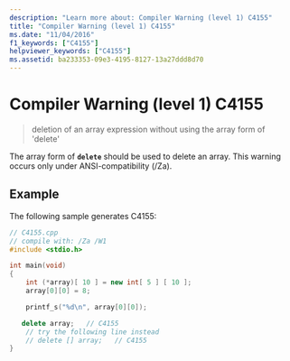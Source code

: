 ```yaml
---
description: "Learn more about: Compiler Warning (level 1) C4155"
title: "Compiler Warning (level 1) C4155"
ms.date: "11/04/2016"
f1_keywords: ["C4155"]
helpviewer_keywords: ["C4155"]
ms.assetid: ba233353-09e3-4195-8127-13a27ddd8d70
---
```

# Compiler Warning (level 1) C4155

> deletion of an array expression without using the array form of 'delete'

The array form of **`delete`** should be used to delete an array. This warning occurs only under ANSI-compatibility (/Za).

## Example

The following sample generates C4155:

```cpp
// C4155.cpp
// compile with: /Za /W1
#include <stdio.h>

int main(void)
{
    int (*array)[ 10 ] = new int[ 5 ] [ 10 ];
    array[0][0] = 8;

    printf_s("%d\n", array[0][0]);

   delete array;   // C4155
    // try the following line instead
    // delete [] array;   // C4155
}
```
